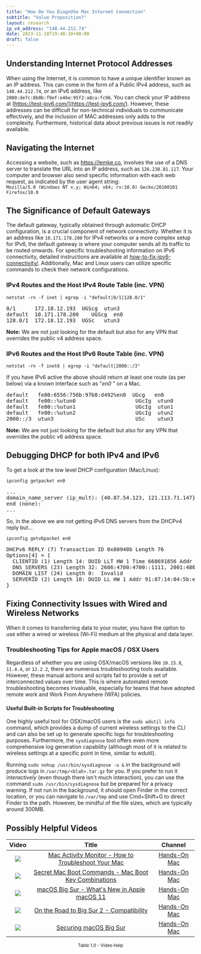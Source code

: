 ```yaml
---
title: "How Do You DiagnOSe Mac Internet Connection"
subtitle: "Value Proposition?"
layout: research
ip_v4_address: "148.44.212.74"
date: 2023-11-18T19:40:10+00:00
draft: false
---
```


## Understanding Internet Protocol Addresses

When using the Internet, it is common to have a unique identifier known as an IP address. This can come in the form of a Public IPv4 address, such as ```148.44.212.74```, or an IPv6 address, like ```2000:de7c:8b0b:f9ef:e46e:95f2:a8ca:fc96```. You can check your IP address at [https://test-ipv6.com/](https://test-ipv6.com/). However, these addresses can be difficult for non-technical individuals to communicate effectively, and the inclusion of MAC addresses only adds to the complexity. Furthermore, historical data about previous issues is not readily available.
## Navigating the Internet

Accessing a website, such as https://lemke.co, involves the use of a DNS server to translate the URL into an IP address, such as ```126.238.81.117```. Your computer and browser also send specific information with each web request, as indicated by the user agent string: <br>```Mozilla/5.0 (Windows NT x.y; Win64; x64; rv:10.0) Gecko/20100101 Firefox/10.0```
## The Significance of Default Gateways

The default gateway, typically obtained through automatic DHCP configuration, is a crucial component of network connectivity. Whether it is an address like ```10.171.178.200``` for IPv4 networks or a more complex setup for IPv6, the default gateway is where your computer sends all its traffic to be routed onwards. For specific troubleshooting information on IPv6 connectivity, detailed instructions are available at [how-to-fix-ipv6-connectivity/](/blog/how-to-fix-ipv6-connectivity/). Additionally, Mac and Linux users can utilize specific commands to check their network configurations.
### IPv4 Routes and the Host IPv4 Route Table (inc. VPN)
```netstat -rn -f inet | egrep -i "default|0/1|128.0/1"```

<pre>
0/1      172.18.12.193  UGScg  utun3
default  10.171.178.200    UGScg  en0
128.0/1  172.18.12.193  UGSc   utun3</pre>

**Note:** We are not just looking for the default but also for any VPN that overrides the public v4 address space.

### IPv6 Routes and the Host IPv6 Route Table (inc. VPN)
```netstat -rn -f inet6 | egrep -i "default|2000::/3"```

If you have IPv6 active the above should return at least one route (as per below) via a known interface such as "_en0_ " on a Mac. 

<pre>
default   fe80:6556:756b:97b8:d492%en0  UGcg   en0
default   fe80::%utun0                   UGcIg  utun0
default   fe80::%utun1                   UGcIg  utun1
default   fe80::%utun2                   UGcIg  utun2
2000::/3  utun3                          USc    utun3</pre>

**Note:** We are not just looking for the default but also for any VPN that overrides the public v6 address space.
<br>

## Debugging DHCP for both IPv4 and IPv6

To get a look at the low level DHCP configuration (Mac/Linux): 

```ipconfig getpacket en0```

<pre>
...
domain_name_server (ip_mult): {40.87.54.123, 121.113.71.147}
end (none):
...</pre>

So, in the above we are not getting IPv6 DNS servers from the DHCPv4 reply but...

```ipconfig getv6packet en0```

<pre>
DHCPv6 REPLY (7) Transaction ID 0x80940b Length 76
Options[4] = {
  CLIENTID (1) Length 14: DUID LLT HW 1 Time 668691856 Addr 37:1c:2f:08:e4:0a
  DNS_SERVERS (23) Length 32: 2606:4700:4700::1111, 2001:4860:4860::8844
  DOMAIN_LIST (24) Length 0:  Invalid
  SERVERID (2) Length 10: DUID LL HW 1 Addr 91:87:14:04:5b:e0
}</pre>




## Fixing Connectivity Issues with Wired and Wireless Networks

When it comes to transferring data to your router, you have the option to use either a wired or wireless (Wi-Fi) medium at the physical and data layer.
### Troubleshooting Tips for Apple macOS / OSX Users

Regardless of whether you are using OSX/macOS versions like ```10.15.8```, ```11.4.4```, or ```12.2.2```, there are numerous troubleshooting tools available. However, these manual actions and scripts fail to provide a set of interconnected values over time. This is where automated remote troubleshooting becomes invaluable, especially for teams that have adopted remote work and Work From Anywhere (WFA) policies.
#### Useful Built-in Scripts for Troubleshooting

One highly useful tool for OSX/macOS users is the ```sudo wdutil info``` command, which provides a dump of current wireless settings to the CLI and can also be set up to generate specific logs for troubleshooting purposes. Furthermore, the ```sysdiagnose``` tool offers even more comprehensive log generation capability (although most of it is related to wireless settings at a specific point in time, similar to wdutil).

Running ```sudo nohup /usr/bin/sysdiagnose -u &``` in the background will produce logs in ```/var/tmp/<blah>.tar.gz``` for you. If you prefer to run it *interactively* (even though there isn't much interaction), you can use the command ```sudo /usr/bin/sysdiagnose``` but be prepared for a privacy warning. If not run in the background, it should open Finder in the correct location, or you can navigate to ```/var/tmp``` and use Cmd+Shift+G to direct Finder to the path. However, be mindful of the file sizes, which are typically around 300MB.
## Possibly Helpful Videos

<link href="/plugins/lity/css/lity.min.css" rel="stylesheet">
<script src="/plugins/lity/js/lity.min.js"></script>
<div class="table1-start"></div>

|Video | Title | Channel |
| :---: | :---: | :---: |
|<a href="https://www.youtube.com/watch?v=TWzWd_DiaJ0" data-lity><img src="https://i.ytimg.com/vi/TWzWd_DiaJ0/default.jpg" class="img-fluid"></a>|<a href="https://www.youtube.com/watch?v=TWzWd_DiaJ0" data-lity>Mac Activity Monitor - How to Troubleshoot Your Mac</a>|<a target="_blank" href="https://www.youtube.com/channel/UCg43DP8MdHVcl4rFK_delBg" >Hands-On Mac</a>|
|<a href="https://www.youtube.com/watch?v=VwNYWAxHCgM" data-lity><img src="https://i.ytimg.com/vi/VwNYWAxHCgM/default.jpg" class="img-fluid"></a>|<a href="https://www.youtube.com/watch?v=VwNYWAxHCgM" data-lity>Secret Mac Boot Commands - Mac Boot Key Combinations</a>|<a target="_blank" href="https://www.youtube.com/channel/UCg43DP8MdHVcl4rFK_delBg" >Hands-On Mac</a>|
|<a href="https://www.youtube.com/watch?v=JMKi6o9kaZI" data-lity><img src="https://i.ytimg.com/vi/JMKi6o9kaZI/default.jpg" class="img-fluid"></a>|<a href="https://www.youtube.com/watch?v=JMKi6o9kaZI" data-lity>macOS Big Sur - What&#39;s New in Apple macOS 11</a>|<a target="_blank" href="https://www.youtube.com/channel/UCg43DP8MdHVcl4rFK_delBg" >Hands-On Mac</a>|
|<a href="https://www.youtube.com/watch?v=HEbK-Tignuc" data-lity><img src="https://i.ytimg.com/vi/HEbK-Tignuc/default.jpg" class="img-fluid"></a>|<a href="https://www.youtube.com/watch?v=HEbK-Tignuc" data-lity>On the Road to Big Sur 2 - Compatibility</a>|<a target="_blank" href="https://www.youtube.com/channel/UCg43DP8MdHVcl4rFK_delBg" >Hands-On Mac</a>|
|<a href="https://www.youtube.com/watch?v=7KdhJimuhNw" data-lity><img src="https://i.ytimg.com/vi/7KdhJimuhNw/default.jpg" class="img-fluid"></a>|<a href="https://www.youtube.com/watch?v=7KdhJimuhNw" data-lity>Securing macOS Big Sur</a>|<a target="_blank" href="https://www.youtube.com/channel/UCg43DP8MdHVcl4rFK_delBg" >Hands-On Mac</a>|

<center><small>Table 1.0 - Video Help</small></center>
 <br>
<div class="table1-end"></div>
<script type="text/javascript">
(function() {
    $('div.table1-start').nextUntil('div.table1-end', 'table').addClass('table thead-dark table-striped table-responsive rounded').attr('id', 't1');
    $('#t1').find('thead').addClass('thead-dark');
})();
</script>

